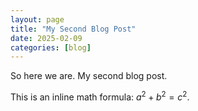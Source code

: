 ```yaml
---
layout: page
title: "My Second Blog Post"
date: 2025-02-09
categories: [blog]
---
```


So here we are. My second blog post.

This is an inline math formula: $a^2 + b^2 = c^2$.
